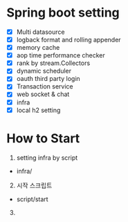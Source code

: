 # Spring boot setting 

- [X] Multi datasource
- [X] logback format and rolling appender
- [X] memory cache  
- [X] aop time performance checker 
- [X] rank by stream.Collectors 
- [X] dynamic scheduler 
- [X] oauth third party login
- [X] Transaction service
- [X] web socket & chat
- [X] infra
- [X] local h2 setting 

# How to Start
1. setting infra by script
- infra/ 
2. 시작 스크립트 
- script/start
3. 